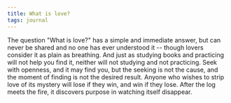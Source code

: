 ```yaml
---
title: What is love?
tags: journal
---
```


The question "What is love?" has a simple and immediate answer, but can never
be shared and no one has ever understood it -- though lovers consider it as
plain as breathing. And just as studying books and practicing will not help
you find it, neither will not studying and not practicing. Seek with openness,
and it may find you, but the seeking is not the cause, and the moment of
finding is not the desired result. Anyone who wishes to strip love of its
mystery will lose if they win, and win if they lose. After the log meets the
fire, it discovers purpose in watching itself disappear.
